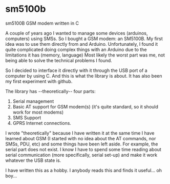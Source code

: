 # sm5100b
sm5100B GSM modem written in C

A couple of years ago I wanted to manage some devices (arduinos, computers) using SMSs. So I bought a GSM modem: an SM5100B. My first 
idea was to use them directly from and Arduino. Unfortunately, I found it quite complicated doing complex things with an Arduino due to the limitations it has (memory, language) Most likely the worst part was me, not being able to solve the technical problems I found.

So I decided to interface it directly with it through the USB port of a computer by using C. And this is what the library is about. It has also been my first experiment with github.

The library has --theoretically-- four parts:
1. Serial management
2. Basic AT support for GSM modem(s) (it's quite standard, so it should work for most modems)
3. SMS Support
4. GPRS Internet connections.

I wrote "theoretically" because I have written it at the same time I have learned about GSM (I started with no idea about the AT commands, nor SMSs, PDU, etc) and some things have been left aside. For example, the serial part does not exist. I know I have to spend some time reading about serial communication (more specifically, serial set-up) and make it work whatever the USB state is.

I have written this as a hobby. I anybody reads this and finds it useful... oh boy... 
